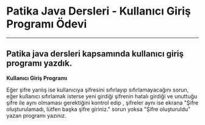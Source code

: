 # Patika Java Dersleri - Kullanıcı Giriş Programı Ödevi

<hr />

## Patika java dersleri kapsamında kullanıcı giriş programı yazdık.

**Kullanıcı Giriş Programı**

Eğer şifre yanlış ise kullanıcıya şifresini sıfırlayıp sıfırlamayacağını sorun, eğer kullanıcı sıfırlamak isterse yeni girdiği şifrenin hatalı girdiği ve unuttuğu şifre ile aynı olmaması gerektiğini kontrol edip , şifreler aynı ise ekrana "Şifre oluşturulamadı, lütfen başka şifre giriniz." sorun yoksa "Şifre oluşturuldu" yazan programı yazınız.
